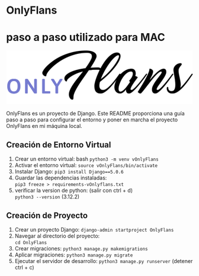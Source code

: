 # OnlyFlans
# paso a paso utilizado para MAC

![OnlyFlans Logo](./OnlyFlans.png)

OnlyFlans es un proyecto de Django. Este README proporciona una guía paso a paso para configurar el entorno y poner en marcha el proyecto OnlyFlans en mi máquina local.

## Creación de Entorno Virtual

1. Crear un entorno virtual:
   bash
   ```python3 -m venv vOnlyFlans```
2. Activar el entorno virtual:
   ```source vOnlyFlans/bin/activate```
3. Instalar Django: 
   ```pip3 install Django==5.0.6```
4. Guardar las dependencias instaladas:    
   ```pip3 freeze > requirements-vOnlyflans.txt```
5. verificar la version de python: (salir con ctrl + d)  
   ```python3 --version``` (3.12.2)

## Creación de Proyecto
1. Crear un proyecto Django:
   ```django-admin startproject OnlyFlans```
2. Navegar al directorio del proyecto:   
   ```cd OnlyFlans```
3. Crear migraciones: 
   ```python3 manage.py makemigrations```
4. Aplicar migraciones:
   ```python3 manage.py migrate```
5. Ejecutar el servidor de desarrollo: 
   ```python3 manage.py runserver``` (detener ctrl + c)


